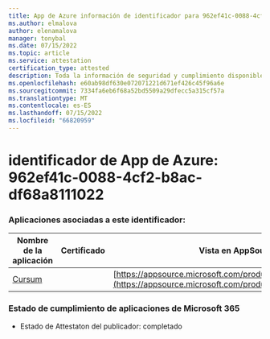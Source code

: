 ```yaml
---
title: App de Azure información de identificador para 962ef41c-0088-4cf2-b8ac-df68a8111022
ms.author: elmalova
author: elenamalova
manager: tonybal
ms.date: 07/15/2022
ms.topic: article
ms.service: attestation
certification_type: attested
description: Toda la información de seguridad y cumplimiento disponible para 962ef41c-0088-4cf2-b8ac-df68a8111022.
ms.openlocfilehash: e60ab98df630e072071221d671ef426c45f96a6e
ms.sourcegitcommit: 7334fa6eb6f68a52bd5509a29dfecc5a315cf57a
ms.translationtype: MT
ms.contentlocale: es-ES
ms.lasthandoff: 07/15/2022
ms.locfileid: "66820959"
---
```

# <a name="azure-app-id-962ef41c-0088-4cf2-b8ac-df68a8111022"></a>identificador de App de Azure: 962ef41c-0088-4cf2-b8ac-df68a8111022


### <a name="apps-associated-with-this-id"></a>Aplicaciones asociadas a este identificador:
| **Nombre de la aplicación** | **Certificado** | **Vista en AppSource** |
|--------------|---------------|-----------------------|
| [Cursum](../forward/WA200004407.md) |  | [https://appsource.microsoft.com/product/office/WA200004407](https://appsource.microsoft.com/product/office/WA200004407) |

### <a name="microsoft-365-app-compliance-status"></a>Estado de cumplimiento de aplicaciones de Microsoft 365
- Estado de Attestaton del publicador: completado
